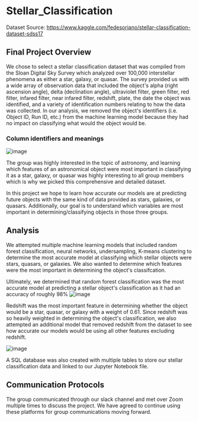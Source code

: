 # Stellar_Classification
Dataset Source: https://www.kaggle.com/fedesoriano/stellar-classification-dataset-sdss17

## Final Project Overview

We chose to select a stellar classification dataset that was compiled from the Sloan Digital Sky Survey which analyzed over 100,000 interstellar phenomena as either a star, galaxy, or quasar. The survey provided us with a wide array of observation data that included the object's alpha (right ascension angle), delta (declination angle), ultraviolet filter, green filter, red filter, infared filter, near infared filter, redshift, plate, the date the object was identified, and a variety of identification numbers relating to how the data was collected. In our analysis, we removed the object's identifiers (i.e. Object ID, Run ID, etc.) from the machine learning model because they had no impact on classifying what would the object would be.

### Column identifiers and meanings
![image](https://user-images.githubusercontent.com/92773195/156466962-665f5b20-747f-4f2d-9bc1-bc2f01782e4f.png)


The group was highly interested in the topic of astronomy, and learning which features of an astronomical object were most important in classifying it as a star, galaxy, or quasar was highly interesting to all group members which is why we picked this comprehensive and detailed dataset. 

In this project we hope to learn how accurate our models are at predicting future objects with the same kind of data provided as stars, galaxies, or quasars. Additionally, our goal is to understand which variables are most important in determining/classifying objects in those three groups. 

## Analysis
We attempted multiple machine learning models that included random forest classification, neural networks, undersampling, K-means clustering to determine the most accurate model at classifying which stellar objects were stars, quasars, or galaxies. We also wanted to determine which features were the most important in determining the object's classifcation. 

Ultimately, we determined that random forest classification was the most accurate model at predicting a stellar object's classification as it had an accuracy of roughly 98%
![image](https://user-images.githubusercontent.com/92773195/158912311-19d76f82-7561-4659-87df-ddc4a39b7ae6.png)

Redshift was the most important feature in determining whether the object would be a star, quasar, or galaxy with a weight of 0.61. Since redshift was so heavily weighted in determining the object's classification, we also attempted an additional model that removed redshift from the dataset to see how accurate our models would be using all other features excluding redshift.

![image](https://user-images.githubusercontent.com/92773195/158912382-b45f74b1-a3eb-4b85-963b-58948692bd66.png)

A SQL database was also created with multiple tables to store our stellar classification data and linked to our Jupyter Notebook file.


## Communication Protocols
The group communicated through our slack channel and met over Zoom multiple times to discuss the project. We have agreed to continue using these platforms for group communications moving forward.

